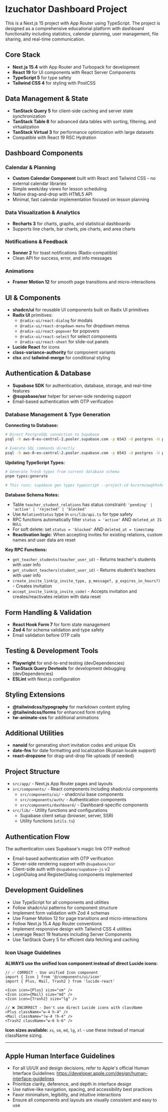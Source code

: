 <!-- Use this file to provide workspace-specific custom instructions to Copilot. For more details, visit https://code.visualstudio.com/docs/copilot/copilot-customization#_use-a-githubcopilotinstructionsmd-file -->

# Izuchator Dashboard Project

This is a Next.js 15 project with App Router using TypeScript. The project is designed as a comprehensive educational platform with dashboard functionality including statistics, calendar planning, user management, file sharing, and real-time communication.

## Core Stack
- **Next.js 15.4** with App Router and Turbopack for development
- **React 19** for UI components with React Server Components
- **TypeScript 5** for type safety
- **Tailwind CSS 4** for styling with PostCSS

## Data Management & State
- **TanStack Query 5** for client-side caching and server state synchronization
- **TanStack Table 8** for advanced data tables with sorting, filtering, and virtualization
- **TanStack Virtual 3** for performance optimization with large datasets
- Compatible with React 19 RSC Hydration

## Dashboard Components

### Calendar & Planning
- **Custom Calendar Component** built with React and Tailwind CSS - no external calendar libraries
- Simple week/day views for lesson scheduling
- Native drag-and-drop with HTML5 API
- Minimal, fast calendar implementation focused on lesson planning

### Data Visualization & Analytics
- **Recharts 3** for charts, graphs, and statistical dashboards
- Supports line charts, bar charts, pie charts, and area charts

### Notifications & Feedback  
- **Sonner 2** for toast notifications (Radix-compatible)
- Clean API for success, error, and info messages

### Animations
- **Framer Motion 12** for smooth page transitions and micro-interactions

## UI & Components
- **shadcn/ui** for reusable UI components built on Radix UI primitives
- **Radix UI** primitives:
  - `@radix-ui/react-dialog` for modals
  - `@radix-ui/react-dropdown-menu` for dropdown menus
  - `@radix-ui/react-popover` for popovers
  - `@radix-ui/react-select` for select components
  - `@radix-ui/react-sheet` for slide-out panels
- **Lucide React** for icons
- **class-variance-authority** for component variants
- **clsx** and **tailwind-merge** for conditional styling

## Authentication & Database
- **Supabase SDK** for authentication, database, storage, and real-time features
- **@supabase/ssr** helper for server-side rendering support
- Email-based authentication with OTP verification

### Database Management & Type Generation

**Connecting to Database:**
```bash
# Direct PostgreSQL connection to Supabase
psql -h aws-0-eu-central-2.pooler.supabase.com -p 6543 -d postgres -U postgres.kurxrmzawghhxhwqyqbm

# Execute SQL commands directly
psql -h aws-0-eu-central-2.pooler.supabase.com -p 6543 -d postgres -U postgres.kurxrmzawghhxhwqyqbm -c "SQL_COMMAND_HERE"
```

**Updating TypeScript Types:**
```bash
# Generate fresh types from current database schema
pnpm types:generate

# This runs: supabase gen types typescript --project-id kurxrmzawghhxhwqyqbm > src/lib/types/database.generated.ts
```

**Database Schema Notes:**
- Table `teacher_student_relations` has status constraint: `'pending' | 'active' | 'rejected' | 'blocked'`
- Use `RelationStatus` type in `src/lib/api.ts` for type safety
- RPC functions automatically filter `status = 'active'` AND `deleted_at IS NULL`
- For soft delete: set `status = 'blocked'` AND `deleted_at = timestamp`
- **Reactivation logic**: When accepting invites for existing relations, custom names and user data are reset

**Key RPC Functions:**
- `get_teacher_students(teacher_user_id)` - Returns teacher's students with user info
- `get_student_teachers(student_user_id)` - Returns student's teachers with user info  
- `create_invite_link(p_invite_type, p_message?, p_expires_in_hours?)` - Creates invitation
- `accept_invite_link(p_invite_code)` - Accepts invitation and creates/reactivates relation with data reset

## Form Handling & Validation
- **React Hook Form 7** for form state management
- **Zod 4** for schema validation and type safety
- Email validation before OTP calls

## Testing & Development Tools
- **Playwright** for end-to-end testing (devDependencies)
- **TanStack Query Devtools** for development debugging (devDependencies)
- **ESLint** with Next.js configuration

## Styling Extensions
- **@tailwindcss/typography** for markdown content styling
- **@tailwindcss/forms** for enhanced form styling
- **tw-animate-css** for additional animations

## Additional Utilities
- **nanoid** for generating short invitation codes and unique IDs
- **date-fns** for date formatting and localization (Russian locale support)
- **react-dropzone** for drag-and-drop file uploads (if needed)

## Project Structure

- `src/app/` - Next.js App Router pages and layouts
- `src/components/` - React components including shadcn/ui components
  - `src/components/ui/` - shadcn/ui base components
  - `src/components/auth/` - Authentication components
  - `src/components/dashboard/` - Dashboard-specific components
- `src/lib/` - Utility functions and configurations
  - Supabase client setup (browser, server, SSR)
  - Utility functions (`utils.ts`)

## Authentication Flow

The authentication uses Supabase's magic link OTP method:
- Email-based authentication with OTP verification
- Server-side rendering support with `@supabase/ssr`
- Client-side auth with `@supabase/supabase-js` v2
- LoginDialog and RegisterDialog components implemented

## Development Guidelines

- Use TypeScript for all components and utilities
- Follow shadcn/ui patterns for component structure
- Implement form validation with Zod 4 schemas
- Use Framer Motion 12 for page transitions and micro-interactions
- Follow Next.js 15.4 App Router conventions
- Implement responsive design with Tailwind CSS 4 utilities
- Leverage React 19 features including Server Components
- Use TanStack Query 5 for efficient data fetching and caching

### Icon Usage Guidelines

**ALWAYS use the unified Icon component instead of direct Lucide icons:**

```tsx
// ✅ CORRECT - Use unified Icon component
import { Icon } from '@/components/ui/icon'
import { Plus, Mail, Trash2 } from 'lucide-react'

<Icon icon={Plus} size="sm" />
<Icon icon={Mail} size="md" />
<Icon icon={Trash2} size="lg" />
```

```tsx
// ❌ INCORRECT - Don't use direct Lucide icons with className
<Plus className="w-4 h-4" />
<Mail className="!w-4 !h-4" />
<Trash2 className="w-6 h-6" />
```

**Icon sizes available:** `xs`, `sm`, `md`, `lg`, `xl` - use these instead of manual className sizing.

---

## Apple Human Interface Guidelines

- For all UI/UX and design decisions, refer to Apple's official Human Interface Guidelines: https://developer.apple.com/design/human-interface-guidelines
- Prioritize clarity, deference, and depth in interface design
- Use native-like navigation, spacing, and accessibility best practices
- Favor minimalism, legibility, and intuitive interactions
- Ensure all components and layouts are visually consistent and easy to use
